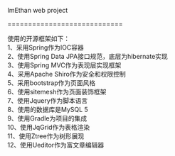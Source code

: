 ImEthan web project

============================

使用的开源框架如下：<br>
1、采用Spring作为IOC容器<br>
2、使用Spring Data JPA接口规范，底层为hibernate实现<br>
3、使用Spring MVC作为表现层实现框架<br>
4、采用Apache Shiro作为安全和权限控制<br>
5、采用bootstrap作为页面风格<br>
6、使用sitemesh作为页面装饰框架<br>
7、使用Jquery作为脚本语言<br>
8、使用的数据库是MySQL 5<br>
9、使用Gradle为项目的集成<br>
10、使用JqGrid作为表格渲染<br>
11、使用Ztree作为树形展现<br>
12、使用Ueditor作为富文章编辑器<br>
